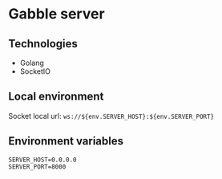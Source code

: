 # Gabble server
## Technologies
- Golang
- SocketIO

## Local environment
Socket local url: `ws://${env.SERVER_HOST}:${env.SERVER_PORT}`

## Environment variables
```env
SERVER_HOST=0.0.0.0
SERVER_PORT=8000
```